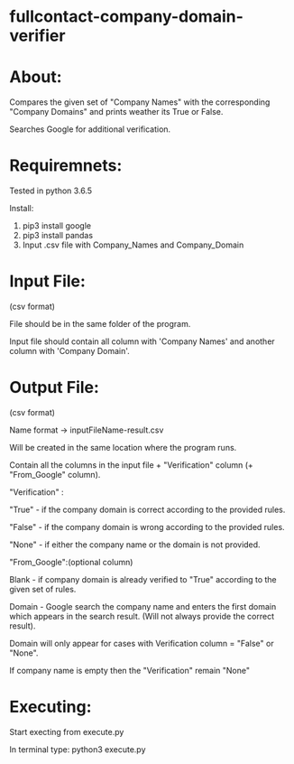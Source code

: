 # fullcontact-company-domain-verifier

# About:

Compares the given set of "Company Names" with the corresponding "Company Domains" and prints weather its True or False.

Searches Google for additional verification.
 

# Requiremnets:

Tested in python 3.6.5

Install:

1) pip3 install google
2) pip3 install pandas
3) Input .csv file with Company_Names and Company_Domain


# Input File:

(csv format)

File should be in the same folder of the program.

Input file should contain all column with 'Company Names' and another column with 'Company Domain'.


# Output File:

(csv format)

Name format -> inputFileName-result.csv

Will be created in the same location where the program runs.

Contain all the columns in the input file + "Verification" column (+ "From_Google" column).

"Verification" : 

"True" - if the company domain is correct according to the provided rules.

"False" - if the company domain is wrong according to the provided rules.

"None" - if either the company name or the domain is not provided.

"From_Google":(optional column)

Blank - if company domain is already verified to "True" according to the given set of rules.

Domain - Google search the company name and enters the first domain which appears in the search result.
         (Will not always provide the correct result).

Domain will only appear for cases with Verification column = "False" or "None". 

If company name is empty then the "Verification" remain "None"


# Executing:

Start execting from execute.py

In terminal type:   python3 execute.py
